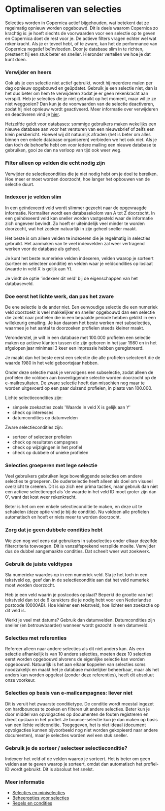 # Optimaliseren van selecties

Selecties worden in Copernica actief bijgehouden, wat betekent dat ze 
regelmatig opnieuw worden opgebouwd. Dit is deels waarom Copernica zo 
krachtig is: je hoeft slechts de voorwaarden voor een selectie op te geven 
en Copernica doet de rest voor je. De actieve filters vragen echter wel wat 
rekenkracht. Als je er teveel hebt, of te zware, kan het de performance van 
Copernica negatief beïnvloeden. Door je database slim in te richten, 
presteert hij een stuk beter en sneller. Hieronder vertellen we hoe je 
dat kunt doen.

### Verwijder en heers
Ook als je een selectie niet actief gebruikt, wordt hij meerdere malen 
per dag opnieuw opgebouwd en geüpdatet. Gebruik je een selectie niet, 
dan is het dus beter om hem te verwijderen zodat je er geen rekenkracht 
aan verspilt. Heb je selecties die je niet gebruikt op het moment, maar 
wil je ze niet weggooien? Dan kun je de voorwaarden van de selectie 
deactiveren, zodat hij niet opnieuw wordt geactiveerd.
Meer informatie over verwijderen en deactiveren vind je [hier](selections-settings).

Hetzelfde geldt voor databases: sommige gebruikers maken wekelijks een 
nieuwe database aan voor het versturen van een nieuwsbrief of zelfs een 
klein persbericht. Hoewel wij dit natuurlijk afraden (het is beter om alles 
binnen een enkele database organiseren) verbieden we het ook niet. Als 
je dan toch de behoefte hebt om voor iedere mailing een nieuwe database 
te gebruiken, gooi ze dan na verloop van tijd ook weer weg.

### Filter alleen op velden die echt nodig zijn
Verwijder de selectiecondities die je niet nodig hebt om je doel te bereiken. 
Hoe meer er moet worden doorzocht, hoe langer het opbouwen van de selectie duurt.

### Indexeer je velden slim

In een geïndexeerd veld wordt slimmer gezocht naar de opgevraagde
informatie. Normaliter wordt een databasekolom van A tot Z doorzocht. In
een geïndexeerd veld kan sneller worden vastgesteld waar de informatie
zich ongeveer bevindt. Zo hoeft er uiteindelijk veel minder te worden
doorzocht, wat het zoeken natuurlijk in zijn geheel sneller maakt. 

Het beste is om alleen velden te indexeren die je regelmatig in
selecties gebruikt. Het aanmaken van te veel indexvelden zal weer
vertragend werken voor de database als geheel. 

Je kunt het beste numerieke velden indexeren, velden waarop je sorteert
(sorteer en selecteer conditie) en velden waar je veldcondities op
loslaat (waarde in veld X is gelijk aan Y).

Je vindt de optie 'indexeer dit veld' bij de eigenschappen van het
databaseveld.

### Doe eerst het lichte werk, dan pas het zware

De ene selectie is de ander niet. Een eenvoudige selectie die een
numeriek veld doorzoekt is veel makkelijker en sneller opgebouwd dan
een selectie die zoekt naar profielen die in een bepaalde periode hebben
geklikt in een willekeurig emailing. Je kan daarom het beste werken met
subselecties, waarmee je het aantal te doorzoeken profielen steeds
kleiner maakt.

Veronderstel, je wilt in een database met 100.000 profielen een selectie
maken op actieve klanten tussen die zijn geboren in het jaar 1980 en in
het afgelopen jaar minimaal 3 keer een impressie hebben geregistreerd.

Je maakt dan het beste eerst een selectie die alle profielen selecteert
die de waarde 1980 in het veld geboortejaar hebben.

Onder deze selectie maak je vervolgens een subselectie, zodat alleen de
profielen die voldoen aan bovenliggende selectie worden doorzocht op de
e-mailresultaten. De zware selectie hoeft dan misschien nog maar te
worden uitgevoerd op een paar duizend profielen, in plaats van 100.000.

Lichte selectiecondities zijn:

-   simpele zoekacties zoals 'Waarde in veld X is gelijk aan Y'
-   check op interesses
-   datumcondities op datumvelden

Zware selectiecondities zijn:

-   sorteer of selecteer profielen
-   check op resultaten campagnes
-   check op wijzigingen in het profiel
-   check op dubbele of unieke profielen

### Selecties groeperen met lege selectie

Veel gebruikers gebruiken lege bovenliggende selecties om andere selecties te
groeperen. De ouderselectie heeft alleen als doel om visueel overzicht
te creeren. Dit is op zich een prima tactiek, maar gebruik dan niet een actieve
selectieregel als 'de waarde in het veld ID moet groter zijn dan 0', want dat kost weer rekenkracht.

Beter is het om een enkele selectieconditie te maken, en deze uit te schakelen
(deze optie vind je bij de conditie). Nu voldoen alle profielen
automatisch en hoeft er niets meer te worden doorzocht.

### Zorg dat je geen dubbele condities hebt

We zien nog wel eens dat gebruikers in subselecties onder elkaar
dezelfde filtercriteria toevoegen. Dit is vanzelfsprekend verspilde
moeite. Verwijder dus de dubbel aangemaakte condities. Dat scheelt weer wat
zoekwerk.

### Gebruik de juiste veldtypes

Sla numerieke waardes op in een numeriek veld. Sla je het toch in een
tekstveld op, geef dan in de selectieconditie aan dat het veld numeriek
moet worden doorzocht.

Heb je een veld waarin je postcodes opslaat? Beperkt de grootte van het
tekstveld dan tot de 6 karakters die je nodig hebt voor een Nederlandse
postcode (0000AB). Hoe kleiner een tekstveld, hoe lichter een zoekactie
op dit veld is.

Werkt je veel met datums? Gebruik dan datumvelden. Datumcondities zijn
sneller (en betrouwbaarder) wanneer wordt gezocht in een datumveld.

### Selecties met referenties

Refereer alleen naar andere selecties als dit niet anders kan. Als een
selectie afhankelijk is van 10 andere selecties, moeten deze 10
selecties eerst worden opgebouwd alvorens de eigenlijke selectie kan
worden opgebouwd. Natuurlijk is het aan elkaar koppelen van selecties
soms noodzakelijk en maakt het je database makkelijker beheerbaar, maar
als het anders kan worden opgelost (zonder deze referenties), heeft dit
absoluut onze voorkeur.

### Selecties op basis van e-mailcampagnes: liever niet

Dit is veruit het zwaarste conditietype. De conditie wordt meestal
ingezet om hardbounces te zoeken en filteren uit andere selecties. Beter
kun je door middel van opvolgacties op documenten de fouten registreren en
direct opslaan in het profiel. Je bounce-selectie kun je dan maken op
basis van een lichte veldconditie. Toegegeven, het is niet ideaal
(document opvolgacties kunnen bijvoorbeeld nog niet worden gekopieerd
naar andere documenten), maar je selecties worden wel een stuk sneller.

### Gebruik je de sorteer / selecteer selectieconditie?

Indexeer het veld of de velden waarop je sorteert. Het is beter om
geen velden aan te geven waarop je sorteert, omdat dan automatisch het profiel-ID wordt
gebruikt. Dit is absoluut het snelst.


### Meer informatie

* [Selecties en miniselecties](selections-introduction)
* [Beheeropties voor selecties](selections-settings)
* [Regels en condities](selections-conditions)